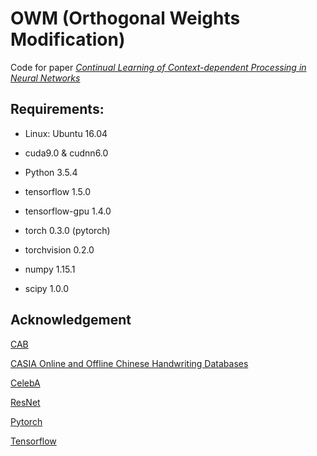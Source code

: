 # OWM (Orthogonal Weights Modification)
Code for paper *[Continual Learning of Context-dependent Processing in Neural Networks](https://arxiv.org/abs/1810.01256)*

## Requirements:
- Linux: Ubuntu 16.04

- cuda9.0 & cudnn6.0

- Python 3.5.4

- tensorflow 1.5.0

- tensorflow-gpu 1.4.0

- torch 0.3.0 (pytorch)

- torchvision 0.2.0

- numpy 1.15.1

- scipy 1.0.0

## Acknowledgement

[CAB](https://github.com/he-xu/CAB)

[CASIA Online and Offline Chinese Handwriting Databases](http://www.nlpr.ia.ac.cn/databases/handwriting/Home.html)

[CelebA](http://mmlab.ie.cuhk.edu.hk/projects/CelebA.html)

[ResNet](https://github.com/jiweibo/ImageNet)

[Pytorch](https://github.com/pytorch/examples)

[Tensorflow](https://github.com/tensorflow/models)



